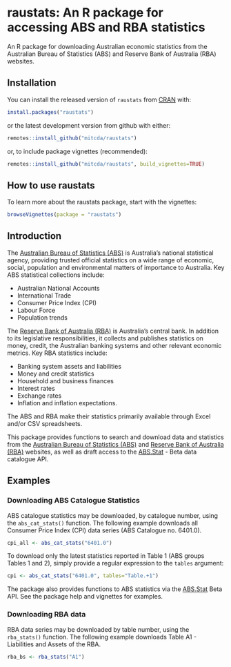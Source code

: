 
<!-- README.md is generated from README.Rmd. Please edit that file -->

# raustats: An R package for accessing ABS and RBA statistics

An R package for downloading Australian economic statistics from the
Australian Bureau of Statistics (ABS) and Reserve Bank of Australia
(RBA) websites.

## Installation

You can install the released version of `raustats` from
[CRAN](https://CRAN.R-project.org) with:

``` r
install.packages("raustats")
```

or the latest development version from github with either:

``` r
remotes::install_github("mitcda/raustats")
```

or, to include package vignettes (recommended):

``` r
remotes::install_github("mitcda/raustats", build_vignettes=TRUE)
```

## How to use raustats

To learn more about the raustats package, start with the vignettes:

``` r
browseVignettes(package = "raustats")
```

## Introduction

The [Australian Bureau of Statistics (ABS)](http://www.abs.gov.au/) is
Australia’s national statistical agency, providing trusted official
statistics on a wide range of economic, social, population and
environmental matters of importance to Australia. Key ABS statistical
collections include:

  - Australian National Accounts
  - International Trade
  - Consumer Price Index (CPI)
  - Labour Force
  - Population trends

The [Reserve Bank of Australia (RBA)](https://www.rba.gov.au/) is
Australia’s central bank. In addition to its legislative
responsibilities, it collects and publishes statistics on money, credit,
the Australian banking systems and other relevant economic metrics. Key
RBA statistics include:

  - Banking system assets and liabilities
  - Money and credit statistics
  - Household and business finances
  - Interest rates
  - Exchange rates
  - Inflation and inflation expectations.

The ABS and RBA make their statistics primarily available through Excel
and/or CSV spreadsheets.

This package provides functions to search and download data and
statistics from the [Australian Bureau of Statistics
(ABS)](http://www.abs.gov.au/) and [Reserve Bank of Australia
(RBA)](https://www.rba.gov.au/) websites, as well as draft access to the
[ABS.Stat](http://stat.data.abs.gov.au/) - Beta data catalogue API.

## Examples

### Downloading ABS Catalogue Statistics

ABS catalogue statistics may be downloaded, by catalogue number, using
the `abs_cat_stats()` function. The following example downloads all
Consumer Price Index (CPI) data series (ABS Catalogue no. 6401.0).

``` r
cpi_all <- abs_cat_stats("6401.0")
```

To download only the latest statistics reported in Table 1 (ABS groups
Tables 1 and 2), simply provide a regular expression to the `tables`
argument:

``` r
cpi <- abs_cat_stats("6401.0", tables="Table.+1")
```

The package also provides functions to ABS statistics via the
[ABS.Stat](http://stat.data.abs.gov.au/) Beta API. See the package help
and vignettes for examples.

### Downloading RBA data

RBA data series may be downloaded by table number, using the
`rba_stats()` function. The following example downloads Table A1 -
Liabilities and Assets of the RBA.

``` r
rba_bs <- rba_stats("A1")
```
